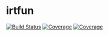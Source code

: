 # irtfun

[![Build Status](https://travis-ci.com/takuizum/irtfun.jl.svg?branch=master)](https://travis-ci.com/takuizum/irtfun.jl)
[![Coverage](https://codecov.io/gh/takuizum/irtfun.jl/branch/master/graph/badge.svg)](https://codecov.io/gh/takuizum/irtfun.jl)
[![Coverage](https://coveralls.io/repos/github/takuizum/irtfun.jl/badge.svg?branch=master)](https://coveralls.io/github/takuizum/irtfun.jl?branch=master)
